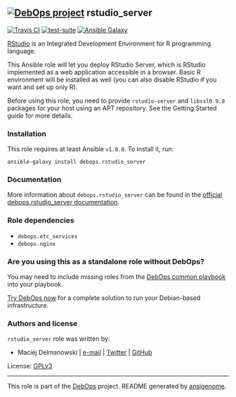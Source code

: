 ## [![DebOps project](http://debops.org/images/debops-small.png)](http://debops.org) rstudio_server

[![Travis CI](http://img.shields.io/travis/debops/ansible-rstudio_server.svg?style=flat)](http://travis-ci.org/debops/ansible-rstudio_server) [![test-suite](http://img.shields.io/badge/test--suite-ansible--rstudio__server-blue.svg?style=flat)](https://github.com/debops/test-suite/tree/master/ansible-rstudio_server/)  [![Ansible Galaxy](http://img.shields.io/badge/galaxy-debops.rstudio__server-660198.svg?style=flat)](https://galaxy.ansible.com/list#/roles/3799)

[RStudio](http://rstudio.com/) is an Integrated Development Environment for
R programming language.

This Ansible role will let you deploy RStudio Server, which is RStudio
implemented as a web application accessible in a browser. Basic
R environment will be installed as well (you can also disable RStudio if
you want and set up only R).

Before using this role, you need to provide `rstudio-server` and
`libssl0.9.8` packages for your host using an APT repository. See the
Getting Started guide for more details.

### Installation

This role requires at least Ansible `v1.8.0`. To install it, run:

    ansible-galaxy install debops.rstudio_server

### Documentation

More information about `debops.rstudio_server` can be found in the
[official debops.rstudio_server documentation](http://docs.debops.org/en/latest/ansible/roles/ansible-rstudio_server/docs/).


### Role dependencies

- `debops.etc_services`
- `debops.nginx`

### Are you using this as a standalone role without DebOps?

You may need to include missing roles from the [DebOps common
playbook](https://github.com/debops/debops-playbooks/blob/master/playbooks/common.yml)
into your playbook.

[Try DebOps now](https://github.com/debops/debops) for a complete solution to run your Debian-based infrastructure.





### Authors and license

`rstudio_server` role was written by:
- Maciej Delmanowski | [e-mail](mailto:drybjed@gmail.com) | [Twitter](https://twitter.com/drybjed) | [GitHub](https://github.com/drybjed)

License: [GPLv3](https://tldrlegal.com/license/gnu-general-public-license-v3-%28gpl-3%29)

***

This role is part of the [DebOps](http://debops.org/) project. README generated by [ansigenome](https://github.com/nickjj/ansigenome/).
